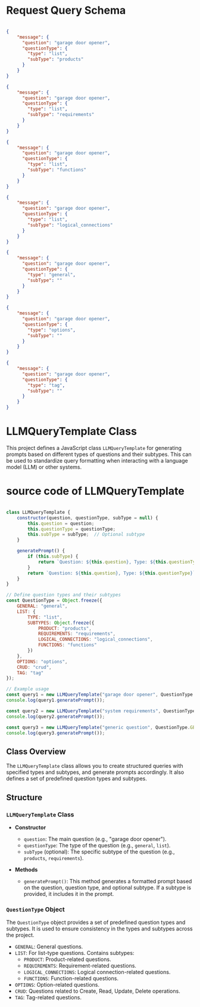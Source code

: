 


# Request Query Schema 
```JSON

{
    "message": {
      "question": "garage door opener",
      "questionType": {
        "type": "list",
        "subType": "products"
      }
    }
}

{
    "message": {
      "question": "garage door opener",
      "questionType": {
        "type": "list",
        "subType": "requirements"
      }
    }
}

{
    "message": {
      "question": "garage door opener",
      "questionType": {
        "type": "list",
        "subType": "functions"
      }
    }
}

{
    "message": {
      "question": "garage door opener",
      "questionType": {
        "type": "list",
        "subType": "logical_connections"
      }
    }
}

{
    "message": {
      "question": "garage door opener",
      "questionType": {
        "type": "general",
        "subType": ""
      }
    }
}

{
    "message": {
      "question": "garage door opener",
      "questionType": {
        "type": "options",
        "subType": ""
      }
    }
}

{
    "message": {
      "question": "garage door opener",
      "questionType": {
        "type": "tag",
        "subType": ""
      }
    }
}
```


# LLMQueryTemplate Class

This project defines a JavaScript class `LLMQueryTemplate` for generating prompts based on different types of questions and their subtypes. This can be used to standardize query formatting when interacting with a language model (LLM) or other systems.


# source code of LLMQueryTemplate
```javascript

class LLMQueryTemplate {
    constructor(question, questionType, subType = null) {
        this.question = question;
        this.questionType = questionType;
        this.subType = subType;  // Optional subtype
    }

    generatePrompt() {
        if (this.subType) {
            return `Question: ${this.question}, Type: ${this.questionType}, SubType: ${this.subType}`;
        }
        return `Question: ${this.question}, Type: ${this.questionType}`;
    }
}

// Define question types and their subtypes
const QuestionType = Object.freeze({
    GENERAL: "general",
    LIST: {
        TYPE: "list",
        SUBTYPES: Object.freeze({
            PRODUCT: "products",
            REQUIREMENTS: "requirements",
            LOGICAL_CONNECTIONS: "logical_connections",
            FUNCTIONS: "functions"
        })
    },
    OPTIONS: "options",
    CRUD: "crud",
    TAG: "tag"
});

// Example usage
const query1 = new LLMQueryTemplate("garage door opener", QuestionType.LIST.TYPE, QuestionType.LIST.SUBTYPES.PRODUCT);
console.log(query1.generatePrompt());

const query2 = new LLMQueryTemplate("system requirements", QuestionType.LIST.TYPE, QuestionType.LIST.SUBTYPES.REQUIREMENTS);
console.log(query2.generatePrompt());

const query3 = new LLMQueryTemplate("generic question", QuestionType.GENERAL);
console.log(query3.generatePrompt());

```

## Class Overview

The `LLMQueryTemplate` class allows you to create structured queries with specified types and subtypes, and generate prompts accordingly. It also defines a set of predefined question types and subtypes.

## Structure

### `LLMQueryTemplate` Class

- **Constructor**
  - `question`: The main question (e.g., "garage door opener").
  - `questionType`: The type of the question (e.g., `general`, `list`).
  - `subType` (optional): The specific subtype of the question (e.g., `products`, `requirements`).

- **Methods**
  - `generatePrompt()`: This method generates a formatted prompt based on the question, question type, and optional subtype. If a subtype is provided, it includes it in the prompt.

### `QuestionType` Object

The `QuestionType` object provides a set of predefined question types and subtypes. It is used to ensure consistency in the types and subtypes across the project.

- `GENERAL`: General questions.
- `LIST`: For list-type questions. Contains subtypes:
  - `PRODUCT`: Product-related questions.
  - `REQUIREMENTS`: Requirement-related questions.
  - `LOGICAL_CONNECTIONS`: Logical connection-related questions.
  - `FUNCTIONS`: Function-related questions.
- `OPTIONS`: Option-related questions.
- `CRUD`: Questions related to Create, Read, Update, Delete operations.
- `TAG`: Tag-related questions.

